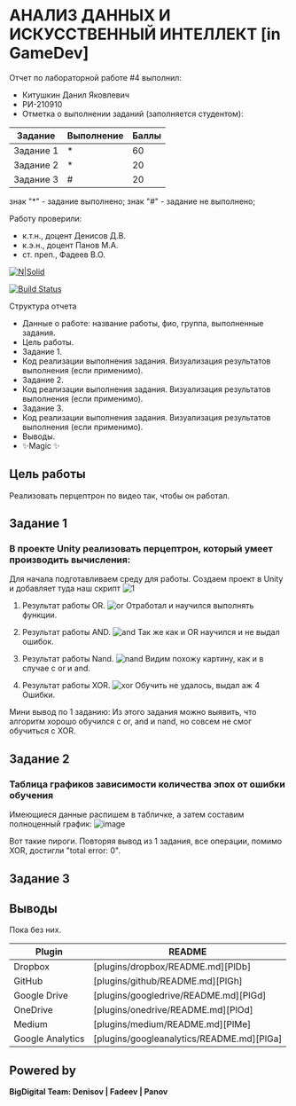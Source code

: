 # АНАЛИЗ ДАННЫХ И ИСКУССТВЕННЫЙ ИНТЕЛЛЕКТ [in GameDev]
Отчет по лабораторной работе #4 выполнил:
- Китушкин Данил Яковлевич
- РИ-210910
- Отметка о выполнении заданий (заполняется студентом):

| Задание | Выполнение | Баллы |
| ------ | ------ | ------ |
| Задание 1 | * | 60 |
| Задание 2 | * | 20 |
| Задание 3 | # | 20 |

знак "*" - задание выполнено; знак "#" - задание не выполнено;

Работу проверили:
- к.т.н., доцент Денисов Д.В.
- к.э.н., доцент Панов М.А.
- ст. преп., Фадеев В.О.

[![N|Solid](https://cldup.com/dTxpPi9lDf.thumb.png)](https://nodesource.com/products/nsolid)

[![Build Status](https://travis-ci.org/joemccann/dillinger.svg?branch=master)](https://travis-ci.org/joemccann/dillinger)

Структура отчета

- Данные о работе: название работы, фио, группа, выполненные задания.
- Цель работы.
- Задание 1.
- Код реализации выполнения задания. Визуализация результатов выполнения (если применимо).
- Задание 2.
- Код реализации выполнения задания. Визуализация результатов выполнения (если применимо).
- Задание 3.
- Код реализации выполнения задания. Визуализация результатов выполнения (если применимо).
- Выводы.
- ✨Magic ✨

## Цель работы
Реализовать перцептрон по видео так, чтобы он работал.

## Задание 1
### В проекте Unity реализовать перцептрон, который умеет производить вычисления: 

Для начала подготавливаем среду для работы. Создаем проект в Unity и добавляет туда наш скрипт
![1](https://user-images.githubusercontent.com/95544542/205308404-5125c20f-bdd9-4c0b-a35e-7fb8a609a06c.PNG)


1) Результат работы OR.
![or](https://user-images.githubusercontent.com/95544542/205315173-1eb0efcc-cdfc-4c26-8df9-cccbd17e289b.PNG)
Отработал и научился выполнять функции.

2) Результат работы AND.
![and](https://user-images.githubusercontent.com/95544542/205315264-0ff88d15-20fa-453e-b017-9906a4b7b7e7.PNG)
Так же как и OR научился и не выдал ошибок.

3) Результат работы Nand.
![nand](https://user-images.githubusercontent.com/95544542/205315390-5bfd9169-45c2-4f9d-8328-e9d888304d3c.PNG)
Видим похожу картину, как и в случае с or и and.

4) Результат работы XOR.
![xor](https://user-images.githubusercontent.com/95544542/205315501-f33c279a-588e-4df5-b659-3be03d0f099a.PNG)
Обучить не удалось, выдал аж 4 Ошибки.

Мини вывод по 1 заданию: Из этого задания можно выявить, что алгоритм хорошо обучился с or, and и nand, но совсем не смог обучиться с XOR.


## Задание 2
### Таблица графиков зависимости количества эпох от ошибки обучения
Имеющиеся данные распишем в табличке, а затем составим полноценный график:
![image](https://user-images.githubusercontent.com/104576932/205123682-8395cfc1-8d96-4f33-8afa-003f4b9237e6.png)

Вот такие пироги. Повторяя вывод из 1 задания, все операции, помимо XOR, достигли "total error: 0". 


## Задание 3
### 

## Выводы

Пока без них.

| Plugin | README |
| ------ | ------ |
| Dropbox | [plugins/dropbox/README.md][PlDb] |
| GitHub | [plugins/github/README.md][PlGh] |
| Google Drive | [plugins/googledrive/README.md][PlGd] |
| OneDrive | [plugins/onedrive/README.md][PlOd] |
| Medium | [plugins/medium/README.md][PlMe] |
| Google Analytics | [plugins/googleanalytics/README.md][PlGa] |

## Powered by

**BigDigital Team: Denisov | Fadeev | Panov**
